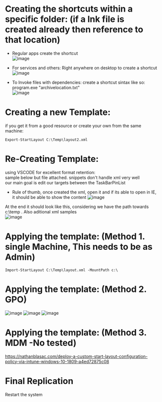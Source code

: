 # Creating the shortcuts within a specific folder: (if a **lnk** file is created already then reference to that location)
* Regular apps create the shortcut</br>
  ![image](https://user-images.githubusercontent.com/44326428/130300937-b011d88d-ff93-44c1-972e-a8dd77a29554.png)

* For services and others: Right anywhere on desktop to create a shortcut </br>
  ![image](https://user-images.githubusercontent.com/44326428/130301050-bb5f96a4-1eac-4b60-80a4-0c625023bc83.png)
  
* To Invoke files with dependencies: create a shortcut sintax like so: program.exe "archivelocation.txt" </br>
![image](https://user-images.githubusercontent.com/44326428/130301274-b2ecd270-88f2-403f-a55f-44437cf9ef29.png)

# Creating a new Template: </br>
if you get it from a good resource or create your own from the same machine:</br>  
```
Export-StartLayout C:\Temp\layout2.xml
```
 # Re-Creating Template:</br>
 using VSCODE for excellent format retention: </br> 
 sample below but file attached. snippets don't handle xml very well </br>
 our main goal is edit our targets between the TaskBarPinList </br>
 *   Rule of thumb, once created the xml, open it and if its able to open in IE, it should be able to show the content
 ![image](https://user-images.githubusercontent.com/44326428/130301619-d2a58f25-2f7e-490c-a418-d9b081493ce7.png)

 At the end it should look like this, considering we have the path towards c:\temp . Also aditional xml samples</br>
 ![image](https://user-images.githubusercontent.com/44326428/130301959-2f93573b-bcf3-4132-a481-cb265b91ef4b.png)

# Applying the template: (Method 1. single Machine, This needs to be as Admin) </br>
 ```
 Import-StartLayout C:\Temp\layout.xml -MountPath c:\
 ```
 # Applying the template: (Method 2. GPO) </br>
 ![image](https://user-images.githubusercontent.com/44326428/130302215-af510ae8-c58e-4910-a712-dc4d2c717390.png)
 ![image](https://user-images.githubusercontent.com/44326428/130521929-12b926fb-6b55-4bb3-9922-56e41a771b7b.png)
 ![image](https://user-images.githubusercontent.com/44326428/130521424-b66bf516-a2c1-4061-a4b8-ca6193a0e459.png)


# Applying the template: (Method 3. MDM -No tested) </br>
https://nathanblasac.com/deploy-a-custom-start-layout-configuration-policy-via-intune-windows-10-1809-a4ed72875c08

# Final Replication
Restart the system
  











